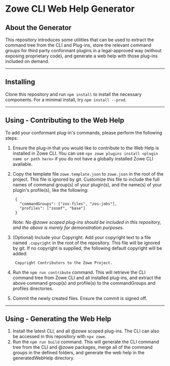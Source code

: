 # Zowe CLI Web Help Generator

## About the Generator

This repository introduces some utilities that can be used to extract the command tree from the CLI and Plug-ins, store the relevant command groups for third party conformant plugins in a legal-approved way (without exposing proprietary code), and generate a web help with those plug-ins included on demand.

---

## Installing

Clone this repository and run `npm install` to install the necessary components. For a minimal install, try `npm install --prod`.

---

## Using - Contributing to the Web Help

To add your conformant plug-in's commands, please perform the following steps:

1. Ensure the plug-in that you would like to contribute to the Web Help is installed in Zowe CLI. You can use `npx zowe plugins install <plugin name or path here>` if you do not have a globally installed Zowe CLI available.
2. Copy the template file `zowe.template.json` to `zowe.json` in the root of the project. This file is ignored by git. Customize this file to include the full names of command group(s) of your plugin(s), and the name(s) of your plugin's profile(s), like the following:

        {
          "commandGroups": ["zos-files", "zos-jobs"],
          "profiles": ["zosmf", "base"]
        }
    *Note: No @zowe scoped plug-ins should be included in this repository, and the above is merely for demonstration purposes.*

3. (Optional) Include your Copyright. Add your copyright text to a file named `.copyright` in the root of the repository. This file will be ignored by git. If no copyright is supplied, the following default copyright will be added:

        Copyright Contributors to the Zowe Project.

4. Run the `npm run contribute` command. This will retrieve the CLI command tree from Zowe CLI and all installed plug-ins, and extract the above command group(s) and profile(s) to the commandGroups and profiles directories.
5. Commit the newly created files. Ensure the commit is signed off.

---

## Using - Generating the Web Help

1. Install the latest CLI, and all @zowe scoped plug-ins. The CLI can also be accessed in this repository with `npx zowe`. 
2. Run the `npm run build` command. This will generate the CLI command tree from the CLI and @zowe packages, merge all of the command groups in the defined folders, and generate the web help in the generatedWebHelp directory.
